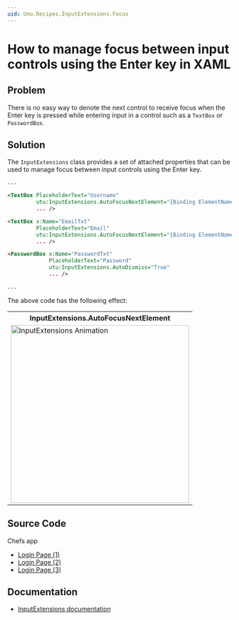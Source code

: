 ```yaml
---
uid: Uno.Recipes.InputExtensions.Focus
---
```


# How to manage focus between input controls using the Enter key in XAML

## Problem

There is no easy way to denote the next control to receive focus when the Enter key is pressed while entering input in a control such as a `TextBox` or `PasswordBox`.

## Solution

The `InputExtensions` class provides a set of attached properties that can be used to manage focus between input controls using the Enter key.

```xml
...

<TextBox PlaceholderText="Username"
         utu:InputExtensions.AutoFocusNextElement="{Binding ElementName=EmailTxt}"
         ... />

<TextBox x:Name="EmailTxt"
         PlaceholderText="Email"
         utu:InputExtensions.AutoFocusNextElement="{Binding ElementName=PasswordTxt}"
         ... />

<PasswordBox x:Name="PasswordTxt"
             PlaceholderText="Password"
             utu:InputExtensions.AutoDismiss="True"
             ... />

...
```

The above code has the following effect:
<table>
  <tr>
    <th>InputExtensions.AutoFocusNextElement</th>
  </tr>
  <tr>
   <td><img src="../assets/inputextensions-animated.gif" width="400px" alt="InputExtensions Animation"/></td>
  </tr>
</table>

## Source Code

Chefs app

- [Login Page (1)](https://github.com/unoplatform/uno.chefs/blob/c39edbc737dfd899b31cb3ba24d017c9e8351861/src/Chefs/Views/LoginPage.xaml#L64)
- [Login Page (2)](https://github.com/unoplatform/uno.chefs/blob/c39edbc737dfd899b31cb3ba24d017c9e8351861/src/Chefs/Views/LoginPage.xaml#L167)
- [Login Page (3)](https://github.com/unoplatform/uno.chefs/blob/c39edbc737dfd899b31cb3ba24d017c9e8351861/src/Chefs/Views/LoginPage.xaml#L186)

## Documentation

- [InputExtensions documentation](xref:Toolkit.Helpers.InputExtensions)